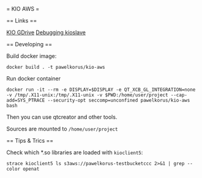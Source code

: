 = KIO AWS =

== Links ==

[KIO GDrive](https://github.com/KDE/kio-gdrive)
[Debugging kioslave](https://community.kde.org/Guidelines_and_HOWTOs/Debugging/Debugging_IOSlaves)

== Developing ==

Build docker image:
```
docker build . -t pawelkorus/kio-aws
```

Run docker container
```
docker run -it --rm -e DISPLAY=$DISPLAY -e QT_XCB_GL_INTEGRATION=none -v /tmp/.X11-unix:/tmp/.X11-unix -v $PWD:/home/user/project --cap-add=SYS_PTRACE --security-opt seccomp=unconfined pawelkorus/kio-aws bash
```

Then you can use qtcreator and other tools.

Sources are mounted to `/home/user/project`

== Tips & Trics ==

Check which *.so libraries are loaded with `kioclient5`:
```
strace kioclient5 ls s3aws://pawelkorus-testbucketccc 2>&1 | grep --color openat
```
